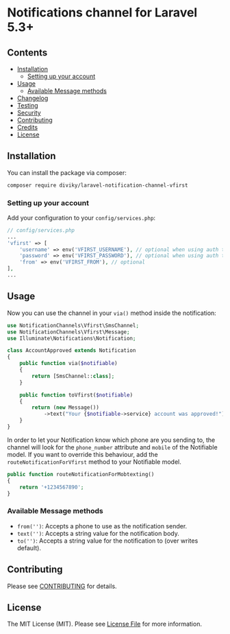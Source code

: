 # Notifications channel for Laravel 5.3+

## Contents

- [Installation](#installation)
	- [Setting up your account](#setting-up-your-account)
- [Usage](#usage)
	- [Available Message methods](#available-message-methods)
- [Changelog](#changelog)
- [Testing](#testing)
- [Security](#security)
- [Contributing](#contributing)
- [Credits](#credits)
- [License](#license)

## Installation

You can install the package via composer:

``` bash
composer require diviky/laravel-notification-channel-vfirst
```

### Setting up your account

Add your configuration to your `config/services.php`:

```php
// config/services.php
...
'vfirst' => [
    'username' => env('VFIRST_USERNAME'), // optional when using auth token
    'password' => env('VFIRST_PASSWORD'), // optional when using auth token
    'from' => env('VFIRST_FROM'), // optional
],
...
```

## Usage

Now you can use the channel in your `via()` method inside the notification:

``` php
use NotificationChannels\Vfirst\SmsChannel;
use NotificationChannels\Vfirst\Message;
use Illuminate\Notifications\Notification;

class AccountApproved extends Notification
{
    public function via($notifiable)
    {
        return [SmsChannel::class];
    }

    public function toVfirst($notifiable)
    {
        return (new Message())
            ->text("Your {$notifiable->service} account was approved!");
    }
}
```

In order to let your Notification know which phone are you sending to, the channel will look for the `phone_number` attribute and `mobile` of the Notifiable model. If you want to override this behaviour, add the `routeNotificationForVfirst` method to your Notifiable model.

```php
public function routeNotificationForMobtexting()
{
    return '+1234567890';
}
```

### Available Message methods

- `from('')`: Accepts a phone to use as the notification sender.
- `text('')`: Accepts a string value for the notification body.
- `to('')`: Accepts a string value for the notification to (over writes default).

## Contributing

Please see [CONTRIBUTING](CONTRIBUTING.md) for details.

## License

The MIT License (MIT). Please see [License File](LICENSE.md) for more information.
